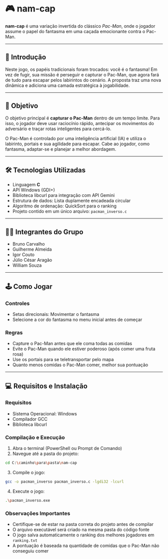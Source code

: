 # 🎮 nam-cap

**nam-cap** é uma variação invertida do clássico *Pac-Man*, onde o jogador assume o papel do fantasma em uma caçada emocionante contra o Pac-Man.

---

## 🧠 Introdução

Neste jogo, os papéis tradicionais foram trocados: você é o fantasma! Em vez de fugir, sua missão é perseguir e capturar o Pac-Man, que agora fará de tudo para escapar pelos labirintos do cenário. A proposta traz uma nova dinâmica e adiciona uma camada estratégica à jogabilidade.

---

## 🎯 Objetivo

O objetivo principal é **capturar o Pac-Man** dentro de um tempo limite. Para isso, o jogador deve usar raciocínio rápido, antecipar os movimentos do adversário e traçar rotas inteligentes para cercá-lo.

O Pac-Man é controlado por uma inteligência artificial (IA) e utiliza o labirinto, portais e sua agilidade para escapar. Cabe ao jogador, como fantasma, adaptar-se e planejar a melhor abordagem.

---

## 🛠️ Tecnologias Utilizadas

- Linguagem **C**
- API Windows (GDI+)
- Biblioteca libcurl para integração com API Gemini
- Estrutura de dados: Lista duplamente encadeada circular
- Algoritmo de ordenação: QuickSort para o ranking
- Projeto contido em um único arquivo: `pacman_inverso.c`

---

## 👨‍💻 Integrantes do Grupo

- Bruno Carvalho  
- Guilherme Almeida  
- Igor Couto  
- Júlio César Aragão  
- William Souza  

---
## 🕹️ Como Jogar

### Controles
- Setas direcionais: Movimentar o fantasma
- Selecione a cor do fantasma no menu inicial antes de começar

### Regras
- Capture o Pac-Man antes que ele coma todas as comidas
- Evite o Pac-Man quando ele estiver poderoso (após comer uma fruta rosa)
- Use os portais para se teletransportar pelo mapa
- Quanto menos comidas o Pac-Man comer, melhor sua pontuação

---

## 💻 Requisitos e Instalação

### Requisitos
- Sistema Operacional: Windows
- Compilador GCC
- Biblioteca libcurl

### Compilação e Execução
1. Abra o terminal (PowerShell ou Prompt de Comando)
2. Navegue até a pasta do projeto:
```bash
cd C:\caminho\para\pasta\nam-cap
```

3. Compile o jogo:
```bash
gcc -o pacman_inverso pacman_inverso.c -lgdi32 -lcurl
```

4. Execute o jogo:
```bash
.\pacman_inverso.exe
```

### Observações Importantes
- Certifique-se de estar na pasta correta do projeto antes de compilar
- O arquivo executável será criado na mesma pasta do código fonte
- O jogo salva automaticamente o ranking dos melhores jogadores em `ranking.txt`
- A pontuação é baseada na quantidade de comidas que o Pac-Man não conseguiu comer